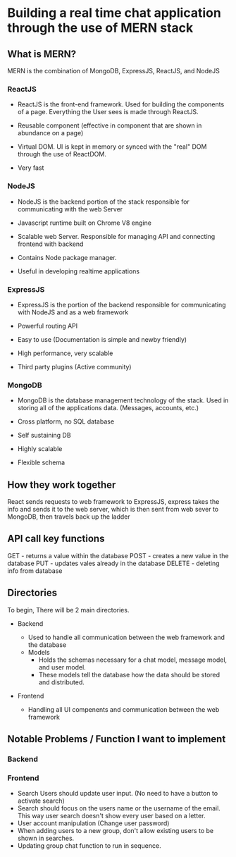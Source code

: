 # Building a real time chat application through the use of MERN stack

## What is MERN?

MERN is the combination of MongoDB, ExpressJS, ReactJS, and NodeJS

### ReactJS

- ReactJS is the front-end framework. Used for building the components of
  a page. Everything the User sees is made through ReactJS.

- Reusable component (effective in component that are shown in abundance on a page)

- Virtual DOM. UI is kept in memory or synced with the "real" DOM through the use
  of ReactDOM.

- Very fast

### NodeJS

- NodeJS is the backend portion of the stack responsible for communicating
  with the web Server

- Javascript runtime built on Chrome V8 engine

- Scalable web Server. Responsible for managing API and connecting frontend with backend

- Contains Node package manager.

- Useful in developing realtime applications

### ExpressJS

- ExpressJS is the portion of the backend responsible for communicating with NodeJS
  and as a web framework

- Powerful routing API

- Easy to use (Documentation is simple and newby friendly)

- High performance, very scalable

- Third party plugins (Active community)

### MongoDB

- MongoDB is the database management technology of the stack. Used in storing
  all of the applications data. (Messages, accounts, etc.)

- Cross platform, no SQL database

- Self sustaining DB

- Highly scalable

- Flexible schema

## How they work together

React sends requests to web framework to ExpressJS, express takes the info and sends it
to the web server, which is then sent from web sever to MongoDB, then travels back up the ladder

## API call key functions

GET - returns a value within the database
POST - creates a new value in the database
PUT - updates vales already in the database
DELETE - deleting info from database

## Directories

To begin, There will be 2 main directories.

- Backend

  - Used to handle all communication between the web framework and the database
  - Models
    - Holds the schemas necessary for a chat model, message model, and user model.
    - These models tell the database how the data should be stored and distributed.

- Frontend
  - Handling all UI compenents and communication between the web framework

## Notable Problems / Function I want to implement

### Backend

### Frontend

- Search Users should update user input. (No need to have a button to activate search)
- Search should focus on the users name or the username of the email. This way user search doesn't show every user based on a letter.
- User account manipulation (Change user password)
- When adding users to a new group, don't allow existing users to be shown in searches.
- Updating group chat function to run in sequence.
